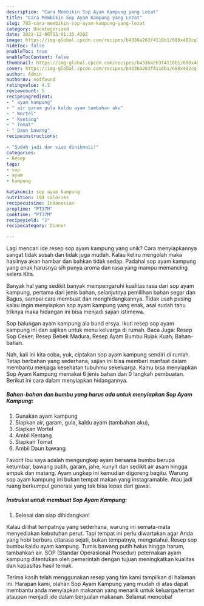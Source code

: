 ```yaml
---
description: "Cara Membikin Sop Ayam Kampung yang Lezat"
title: "Cara Membikin Sop Ayam Kampung yang Lezat"
slug: 785-cara-membikin-sop-ayam-kampung-yang-lezat
category: Uncategorized
date: 2022-12-06T15:01:35.420Z
image: https://img-global.cpcdn.com/recipes/b4336a263f4116b1/680x482cq70/sop-ayam-kampung-foto-resep-utama.jpg
hideToc: false
enableToc: true
enableTocContent: false
thumbnail: https://img-global.cpcdn.com/recipes/b4336a263f4116b1/680x482cq70/sop-ayam-kampung-foto-resep-utama.jpg
cover: https://img-global.cpcdn.com/recipes/b4336a263f4116b1/680x482cq70/sop-ayam-kampung-foto-resep-utama.jpg
author: Admin
authorAv: notfound
ratingvalue: 4.5
reviewcount: 5
recipeingredient:
- " ayam kampung"
- " air garam gula kaldu ayam tambahan aku"
- " Wortel"
- " Kentang"
- " Tomat"
- " Daun bawang"
recipeinstructions:

- "Sudah jadi dan siap dinikmati!"
categories:
- Resep
tags:
- sop
- ayam
- kampung

katakunci: sop ayam kampung 
nutrition: 194 calories
recipecuisine: Indonesian
preptime: "PT37M"
cooktime: "PT37M"
recipeyield: "2"
recipecategory: Dinner

---
```





Lagi mencari ide resep sop ayam kampung yang unik? Cara menyiapkannya sangat tidak susah dan tidak juga mudah. Kalau keliru mengolah maka hasilnya akan hambar dan bahkan tidak sedap. Padahal sop ayam kampung yang enak harusnya sih punya aroma dan rasa yang mampu memancing selera Kita.





Banyak hal yang sedikit banyak mempengaruhi kualitas rasa dari sop ayam kampung, pertama dari jenis bahan, selanjutnya pemilihan bahan segar dan Bagus, sampai cara membuat dan menghidangkannya. Tidak usah pusing kalau ingin menyiapkan sop ayam kampung yang enak,      asal sudah tahu triknya maka hidangan ini bisa menjadi sajian istimewa.














Sop balungan ayam kampung ala bund ersya. Ikuti resep sop ayam kampung ini dan sajikan untuk menu keluarga di rumah. Baca Juga: Resep Sop Ceker; Resep Bebek Madura; Resep Ayam Bumbu Rujak Kuah; Bahan-bahan.






Nah, kali ini kita coba, yuk, ciptakan sop ayam kampung sendiri di rumah. Tetap berbahan yang sederhana, sajian ini bisa memberi manfaat dalam membantu menjaga kesehatan tubuhmu sekeluarga. Kamu bisa menyiapkan Sop Ayam Kampung memakai 6 jenis bahan dan 0 langkah pembuatan. Berikut ini cara dalam menyiapkan hidangannya.

<!--inarticleads1-->

##### Bahan-bahan dan bumbu yang harus ada untuk menyiapkan Sop Ayam Kampung:

1. Gunakan  ayam kampung
1. Siapkan  air, garam, gula, kaldu ayam (tambahan aku),
1. Siapkan  Wortel
1. Ambil  Kentang
1. Siapkan  Tomat
1. Ambil  Daun bawang


Favorit Ibu saya adalah mengungkep ayam bersama bumbu berupa ketumbar, bawang putih, garam, jahe, kunyit dan sedikit air asam hingga empuk dan matang. Ayam ungkep ini kemudian digoreng begitu. Warung sop ayam kampung ini bukan tempat makan yang instagramable. Atau jadi ruang berkumpul generasi yang tak bisa lepas dari gawai. 

<!--inarticleads2-->

##### Instruksi untuk membuat Sop Ayam Kampung:


1. Selesai dan siap dihidangkan!

Kalau dilihat tempatnya yang sederhana, warung ini semata-mata menyediakan kebutuhan perut. Tapi tempat ini perlu diwartakan agar Anda yang hobi berburu citarasa sejati, bukan tempatnya, mengetahui. Resep sop bumbu kaldu ayam kampung. Tumis bawang putih halus hingga harum, tambahkan air. SOP (Standar Operasional Prosedur) peternakan ayam kampung ditentukan oleh pemerintah dengan tujuan meningkatkan kualitas dan kapasitas hasil ternak. 

Terima kasih telah menggunakan resep yang tim kami tampilkan di halaman ini. Harapan kami, olahan Sop Ayam Kampung yang mudah di atas dapat membantu anda menyiapkan makanan yang menarik untuk keluarga/teman ataupun menjadi ide dalam berjualan makanan. Selamat mencoba!
